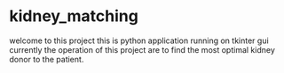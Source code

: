 # kidney_matching
welcome to this project 
this is python application running on tkinter gui currently the operation of this project are to find the most optimal kidney donor to the patient.
